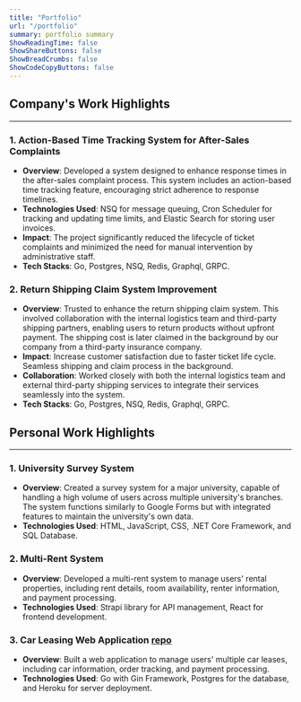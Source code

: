 ```yaml
---
title: "Portfolio"
url: "/portfolio"
summary: portfolio summary
ShowReadingTime: false
ShowShareButtons: false
ShowBreadCrumbs: false
ShowCodeCopyButtons: false
---
```


## Company's Work Highlights
---
### 1. Action-Based Time Tracking System for After-Sales Complaints
- **Overview**: Developed a system designed to enhance response times in the after-sales complaint process. This system includes an action-based time tracking feature, encouraging strict adherence to response timelines.
- **Technologies Used**: NSQ for message queuing, Cron Scheduler for tracking and updating time limits, and Elastic Search for storing user invoices.
- **Impact**: The project significantly reduced the lifecycle of ticket complaints and minimized the need for manual intervention by administrative staff.
- **Tech Stacks**: Go, Postgres, NSQ, Redis, Graphql, GRPC.

### 2. Return Shipping Claim System Improvement
- **Overview**: Trusted to enhance the return shipping claim system. This involved collaboration with the internal logistics team and third-party shipping partners, enabling users to return products without upfront payment. The shipping cost is later claimed in the background by our company from a third-party insurance company.
- **Impact**: Increase customer satisfaction due to faster ticket life cycle. Seamless shipping and claim process in the background.
- **Collaboration**: Worked closely with both the internal logistics team and external third-party shipping services to integrate their services seamlessly into the system.
- **Tech Stacks**: Go, Postgres, NSQ, Redis, Graphql, GRPC.
  
  
## Personal Work Highlights
---
### 1. University Survey System
- **Overview**: Created a survey system for a major university, capable of handling a high volume of users across multiple university's branches. The system functions similarly to Google Forms but with integrated features to maintain the university's own data.
- **Technologies Used**: HTML, JavaScript, CSS, .NET Core Framework, and SQL Database.

### 2. Multi-Rent System
- **Overview**: Developed a multi-rent system to manage users' rental properties, including rent details, room availability, renter information, and payment processing.
- **Technologies Used**: Strapi library for API management, React for frontend development.

### 3. Car Leasing Web Application [repo](https://github.com/davidchandra95/joko-app)
- **Overview**: Built a web application to manage users' multiple car leases, including car information, order tracking, and payment processing.
- **Technologies Used**: Go with Gin Framework, Postgres for the database, and Heroku for server deployment.
